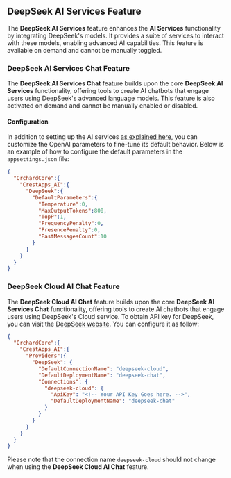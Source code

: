 ## DeepSeek AI Services Feature

The **DeepSeek AI Services** feature enhances the **AI Services** functionality by integrating DeepSeek's models. It provides a suite of services to interact with these models, enabling advanced AI capabilities. This feature is available on demand and cannot be manually toggled.

### DeepSeek AI Services Chat Feature

The **DeepSeek AI Services Chat** feature builds upon the core **DeepSeek AI Services** functionality, offering tools to create AI chatbots that engage users using DeepSeek's advanced language models. This feature is also activated on demand and cannot be manually enabled or disabled.

#### Configuration

In addition to setting up the AI services [as explained here](../CrestApps.OrchardCore.AI/README.md), you can customize the OpenAI parameters to fine-tune its default behavior. Below is an example of how to configure the default parameters in the `appsettings.json` file:

```json
{
  "OrchardCore":{
    "CrestApps_AI":{
      "DeepSeek":{
        "DefaultParameters":{
          "Temperature":0,
          "MaxOutputTokens":800,
          "TopP":1,
          "FrequencyPenalty":0,
          "PresencePenalty":0,
          "PastMessagesCount":10
        }
      }
    }
  }
}
```

### DeepSeek Cloud AI Chat Feature

The **DeepSeek Cloud AI Chat** feature builds upon the core **DeepSeek AI Services Chat** functionality, offering tools to create AI chatbots that engage users using DeepSeek's Cloud service. To obtain API key for DeepSeek, you can visit the [DeepSeek website](https://platform.deepseek.com/). You can configure it as follow:

```json
{
  "OrchardCore":{
    "CrestApps_AI":{
      "Providers":{
        "DeepSeek": {
          "DefaultConnectionName": "deepseek-cloud",
          "DefaultDeploymentName": "deepseek-chat",
          "Connections": {
            "deepseek-cloud": {
              "ApiKey": "<!-- Your API Key Goes here. -->",
              "DefaultDeploymentName": "deepseek-chat"
            }
          }
        }
      }
    }
  }
}
```
Please note that the connection name `deepseek-cloud` should not change when using the **DeepSeek Cloud AI Chat** feature.
